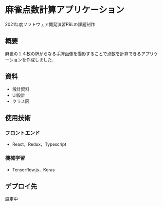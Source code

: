 # 麻雀点数計算アプリケーション
2021年度ソフトウェア開発演習PBLの課題制作

## 概要
麻雀の１４枚の牌からなる手牌画像を撮影することで点数を計算できるアプリケーションを作成しました．

## 資料
- 設計資料
- UI設計
- クラス図

## 使用技術
### フロントエンド
- React，Redux，Typescript
### 機械学習
- Tensorflow.js，Keras

## デプロイ先
設定中
